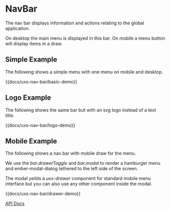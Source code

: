 # NavBar

The nav bar displays information and actions relating to the global application.

On desktop the main menu is displayed in this bar. On mobile a menu button will display items in a draw.

## Simple Example

The following shows a simple menu with one menu on mobile and desktop.

{{docs/uxs-nav-bar/basic-demo}}

## Logo Example

The following shows the same bar but with an svg logo instead of a text title.

{{docs/uxs-nav-bar/logo-demo}}

## Mobile Example

The following shows a nav bar with mobile draw for the menu.

We use the _bar.drawerToggle_ and _bar.modal_ to render a hamburger menu and ember-modal-dialog tethered to the left side of the screen.

The modal yeilds a _uxs-drawer_ component for standard mobile menu interface but you can also use any other component inside the modal.

{{docs/uxs-nav-bar/drawer-demo}}

[API Docs](/docs/api/components/uxs-nav-bar)
